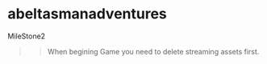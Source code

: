 # abeltasmanadventures
MileStone2

>> When begining Game you need to delete streaming assets first.
